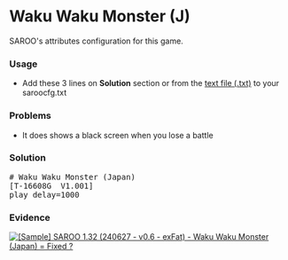 # Waku Waku Monster (J)

SAROO's attributes configuration for this game.

### Usage

- Add these 3 lines on **Solution** section or from the [text file (.txt)](./config.txt) to your saroocfg.txt

### Problems

- It does shows a black screen when you lose a battle

### Solution

<pre># Waku Waku Monster (Japan)
[T-16608G  V1.001]
play_delay=1000</pre>

### Evidence

[![[Sample] SAROO 1.32 (240627 - v0.6 - exFat) - Waku Waku Monster (Japan) = Fixed ?](https://img.youtube.com/vi/8Q83xeMoNWE/0.jpg)](https://youtu.be/8Q83xeMoNWE)
